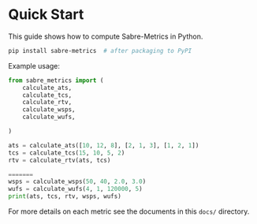 # Quick Start

This guide shows how to compute Sabre-Metrics in Python.

```bash
pip install sabre-metrics  # after packaging to PyPI
```

Example usage:
```python
from sabre_metrics import (
    calculate_ats,
    calculate_tcs,
    calculate_rtv,
    calculate_wsps,
    calculate_wufs,

)

ats = calculate_ats([10, 12, 8], [2, 1, 3], [1, 2, 1])
tcs = calculate_tcs(15, 10, 5, 2)
rtv = calculate_rtv(ats, tcs)

=======
wsps = calculate_wsps(50, 40, 2.0, 3.0)
wufs = calculate_wufs(4, 1, 120000, 5)
print(ats, tcs, rtv, wsps, wufs)

```

For more details on each metric see the documents in this `docs/` directory.
